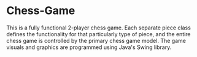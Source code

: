 # Chess-Game
This is a fully functional 2-player chess game. Each separate piece class defines the functionality for that particularly type of piece, and the 
entire chess game is controlled by the primary chess game model. The game visuals and graphics are programmed using Java's Swing library.
